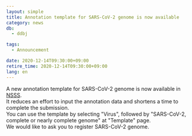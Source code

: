```yaml
---
layout: simple
title: Annotation template for SARS-CoV-2 genome is now available
category: news
db:
  - ddbj

tags:
  - Announcement

date: 2020-12-14T09:30:00+09:00
retire_time: 2020-12-14T09:30:00+09:00
lang: en
---
```


A new annotation template for SARS-CoV-2 genome is now available in [NSSS](/ddbj/websub-e.html).    
It reduces an effort to input the annotation data and shortens a time to complete the submission.    
You can use the template by selecting "Virus", followed by "SARS-CoV-2, complete or nearly complete genome" at "Template" page.    
We would like to ask you to register SARS-CoV-2 genome.
